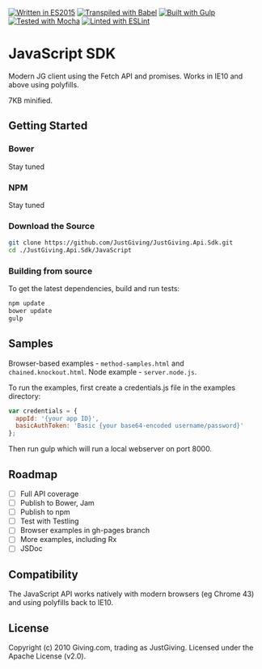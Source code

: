 [![Written in ES2015](https://img.shields.io/badge/Written%20in-ES2015-lightgrey.svg)](http://wiki.ecmascript.org/doku.php?id=harmony:specification_drafts)
[![Transpiled with Babel](https://img.shields.io/badge/Transpiled%20with-Babel-yellow.svg)](https://babeljs.io)
[![Built with Gulp](https://img.shields.io/badge/Built%20with-Gulp-orange.svg)](http://gulpjs.com)
[![Tested with Mocha](https://img.shields.io/badge/Tested%20with-Mocha-green.svg)](http://http://mochajs.org/)
[![Linted with ESLint](https://img.shields.io/badge/Linted%20with-ESLint-blue.svg)](http://eslint.org/)

JavaScript SDK
==============

Modern JG client using the Fetch API and promises.
Works in IE10 and above using polyfills.

7KB minified.

Getting Started
---------------

### Bower

Stay tuned

### NPM

Stay tuned

### Download the Source

```bash
git clone https://github.com/JustGiving/JustGiving.Api.Sdk.git
cd ./JustGiving.Api.Sdk/JavaScript
```

### Building from source

To get the latest dependencies, build and run tests:

```bash
npm update
bower update
gulp
```

Samples
-------

Browser-based examples - ```method-samples.html``` and ```chained.knockout.html```.
Node example - ```server.node.js```.

To run the examples, first create a credentials.js file in the examples directory:

```javascript
var credentials = {
  appId: '{your app ID}',
  basicAuthToken: 'Basic {your base64-encoded username/password}'
};
```

Then run gulp which will run a local webserver on port 8000.

Roadmap
-------

- [ ] Full API coverage
- [ ] Publish to Bower, Jam
- [ ] Publish to npm
- [ ] Test with Testling
- [ ] Browser examples in gh-pages branch
- [ ] More examples, including Rx
- [ ] JSDoc

Compatibility
-------------

The JavaScript API works natively with modern browsers (eg Chrome 43) and using polyfills back to IE10.

License
-------

Copyright (c) 2010 Giving.com, trading as JustGiving. Licensed under the Apache License (v2.0).
